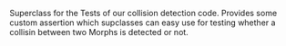 Superclass for the Tests of our collision detection code. Provides some custom assertion which supclasses can easy use for testing whether a collisin between two Morphs is detected or not.
